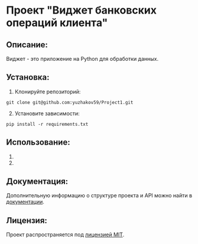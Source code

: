 # Проект "Виджет банковских операций клиента"

## Описание:

Виджет - это приложение на Python для обработки данных.

## Установка:

1. Клонируйте репозиторий:
```
git clone git@github.com:yuzhakov59/Project1.git
```

2. Установите зависимости:
```
pip install -r requirements.txt
```

## Использование:

1. 
2.

## Документация:

Дополнительную информацию о структуре проекта и API можно найти в [документации](docs/README.md).

## Лицензия:

Проект распространяется под [лицензией MIT](LICENSE).
